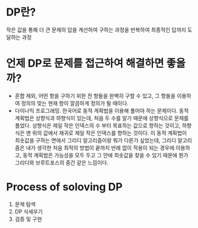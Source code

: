 # DP란?
작은 값을 통해 더 큰 문제의 답을 계산하여 구하는 과정을 반복하여 최종적인 답까지 도달하는 과정
# 언제 DP로 문제를 접근하여 해결하면 좋을까?
* 혼합 제외, 어떤 항을 구하기 위한 전 항들을 완벽히 구할 수 있고, 그 항들을 이용하여 정의의 맞는 현재 항이 깔끔하게 정의가 될 때이다.
* 다이나믹 프로그래밍. 한국어로 동적 계획법을 이용해 풀어야 하는 문제이다. 동적 계획법은 상향식과 하향식이 있는데, 처음 두 수를 알기 때문에 상향식으로 문제를 풀었다.
상향식은 제일 작은 인덱스의 수 부터 목표하는 값으로 향하는 것이고, 하향식은 맨 위의 값에서 재귀로 제일 작은 인덱스를 향하는 것이다. 이 동적 계획법이 최솟값을 구하는 면에서 그리디 알고리즘이랑 뭐가 다른가 싶었는데, 그리디 알고리즘은 내가 생각한 처음 최적의 방법이 끝까지 반례 없이 적용이 되는 경우에 이용하고,
동적 계획법은 가능성을 모두 두고 그 안에 최솟값을 찾을 수 있기 때문에 뭔가 그리디와 브루트포스의 중간 같은 느낌이다.
# Process of soloving DP
1. 문제 탐색
2. DP 식세우기
3. 검증 및 구현
